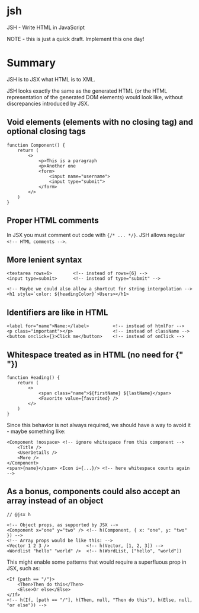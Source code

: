 # jsh

JSH - Write HTML in JavaScript

NOTE - this is just a quick draft. Implement this one day!

# Summary

JSH is to JSX what HTML is to XML.

JSH looks exactly the same as the generated HTML (or the HTML representation of the generated DOM elements) would look like, without discrepancies introduced by JSX.

## Void elements (elements with no closing tag) and optional closing tags

	function Component() {
 		return (
   			<>
	   			<p>This is a paragraph
		  		<p>Another one
		 		<form>
			 		<input name="username">
		 			<input type="submit">
		 		</form>
			</>
   		)
	}

## Proper HTML comments

In JSX you must comment out code with `{/* ... */}`. JSH allows regular `<!-- HTML comments -->`.

## More lenient syntax

	<textarea rows=6>        <!-- instead of rows={6} -->
 	<input type=submit>      <!-- instead of type="submit" -->
    
	<!-- Maybe we could also allow a shortcut for string interpolation -->
 	<h1 style=`color: ${headingColor}`>Users></h1>

## Identifiers are like in HTML

    <label for="name">Name:</label>         <!-- instead of htmlFor -->
	<p class="important"></p>               <!-- instead of className -->
	<button onclick={}>Click me</button>    <!-- instead of onClick -->

## Whitespace treated as in HTML (no need for {" "})

	function Heading() {
		return (
  			<>
				<span class="name">${firstName} ${lastName}</span>
		 		<Favorite value={favorited} />
		  	</>
	 	)
	}

Since this behavior is not always required, we should have a way to avoid it - maybe something like:

	<Component !nospace> <!-- ignore whitespace from this component --> 
 		<Title />
   		<UserDetails />
	 	<More />
   	</Component>
	<span>{name}</span> <Icon i={...}/> <!-- here whitespace counts again -->
 
## As a bonus, components could also accept an array instead of an object

	// @jsx h

	<!-- Object props, as supported by JSX -->
 	<Component x="one" y="two" /> <!-- h(Component, { x: "one", y: "two" }) -->
    <!-- Array props would be like this: -->
	<Vector 1 2 3 />              <!-- h(Vector, [1, 2, 3]) -->
 	<Wordlist "hello" "world" />  <!-- h(WordList, ["hello", "world"])

This might enable some patterns that would require a superfluous prop in JSX, such as: 

	<If {path == "/"}>
 		<Then>Then do this</Then>
   		<Else>Or else</Else>
	</If>
 	<!-- h(If, [path == "/"], h(Then, null, "Then do this"), h(Else, null, "or else")) -->
  
